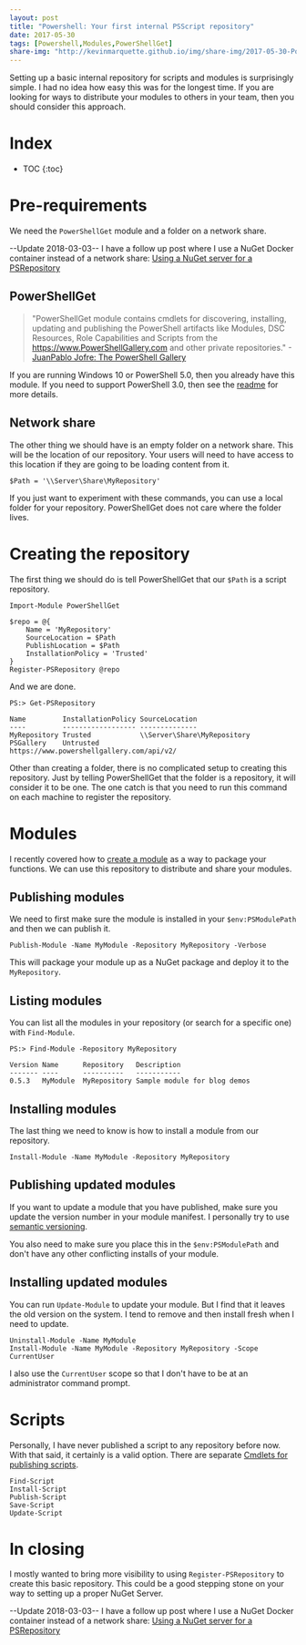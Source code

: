 ```yaml
---
layout: post
title: "Powershell: Your first internal PSScript repository"
date: 2017-05-30
tags: [Powershell,Modules,PowerShellGet]
share-img: "http://kevinmarquette.github.io/img/share-img/2017-05-30-Powershell-your-first-PSScript-repository.png"
---
```


Setting up a basic internal repository for scripts and modules is surprisingly simple. I had no idea how easy this was for the longest time. If you are looking for ways to distribute your modules to others in your team, then you should consider this approach.<!--more-->

# Index

* TOC
{:toc}

# Pre-requirements

We need the `PowerShellGet` module and a folder on a network share.

--Update 2018-03-03--
I have a follow up post where I use a NuGet Docker container instead of a network share: [Using a NuGet server for a PSRepository](/2018-03-03-Powershell-Using-a-NuGet-server-for-a-PSRepository/?utm_source=blog&utm_medium=blog&utm_content=psscriptrepo)

## PowerShellGet

> "PowerShellGet module contains cmdlets for discovering, installing, updating and publishing the PowerShell artifacts like Modules, DSC Resources, Role Capabilities and Scripts from the https://www.PowerShellGallery.com and other private repositories." -[JuanPablo Jofre: The PowerShell Gallery](https://msdn.microsoft.com/powershell/gallery/readme)

If you are running Windows 10 or PowerShell 5.0, then you already have this module. If you need to support PowerShell 3.0, then see the [readme](https://msdn.microsoft.com/powershell/gallery/readme) for more details.

## Network share

The other thing we should have is an empty folder on a network share. This will be the location of our repository. Your users will need to have access to this location if they are going to be loading content from it.

    $Path = '\\Server\Share\MyRepository'

If you just want to experiment with these commands, you can use a local folder for your repository. PowerShellGet does not care where the folder lives.

# Creating the repository

The first thing we should do is tell PowerShellGet that our `$Path` is a script repository.

    Import-Module PowerShellGet

    $repo = @{
        Name = 'MyRepository'
        SourceLocation = $Path
        PublishLocation = $Path
        InstallationPolicy = 'Trusted'
    }
    Register-PSRepository @repo

And we are done.

    PS:> Get-PSRepository

    Name         InstallationPolicy SourceLocation
    ----         ------------------ --------------
    MyRepository Trusted            \\Server\Share\MyRepository
    PSGallery    Untrusted          https://www.powershellgallery.com/api/v2/

Other than creating a folder, there is no complicated setup to creating this repository. Just by telling PowerShellGet that the folder is a repository, it will consider it to be one. The one catch is that you need to run this command on each machine to register the repository.

# Modules

I recently covered how to [create a module](/2017-05-27-Powershell-module-building-basics/?utm_source=blog&utm_medium=blog&utm_content=psrepository) as a way to package your functions. We can use this repository to distribute and share your modules.

## Publishing modules

 We need to first make sure the module is installed in your `$env:PSModulePath` and then we can publish it.

    Publish-Module -Name MyModule -Repository MyRepository -Verbose

This will package your module up as a NuGet package and deploy it to the `MyRepository`.


## Listing modules

You can list all the modules in your repository (or search for a specific one) with `Find-Module`.

    PS:> Find-Module -Repository MyRepository

    Version Name      Repository   Description
    ------- ----      ----------   -----------
    0.5.3   MyModule  MyRepository Sample module for blog demos

## Installing modules

The last thing we need to know is how to install a module from our repository.

    Install-Module -Name MyModule -Repository MyRepository

## Publishing updated modules

If you want to update a module that you have published, make sure you update the version number in your module manifest. I personally try to use [semantic versioning](http://semver.org/).

You also need to make sure you place this in the `$env:PSModulePath` and don't have any other conflicting installs of your module.

## Installing updated modules

You can run `Update-Module` to update your module. But I find that it leaves the old version on the system. I tend to remove and then install fresh when I need to update.

    Uninstall-Module -Name MyModule
    Install-Module -Name MyModule -Repository MyRepository -Scope CurrentUser

I also use the `CurrentUser` scope so that I don't have to be at an administrator command prompt.

# Scripts

Personally, I have never published a script to any repository before now. With that said, it certainly is a valid option. There are separate [Cmdlets for publishing scripts](https://msdn.microsoft.com/en-us/powershell/reference/5.1/powershellget/publish-script?f=255&MSPPError=-2147217396).

    Find-Script
    Install-Script
    Publish-Script
    Save-Script
    Update-Script

# In closing

I mostly wanted to bring more visibility to using `Register-PSRepository` to create this basic repository. This could be a good stepping stone on your way to setting up a proper NuGet Server.

--Update 2018-03-03--
I have a follow up post where I use a NuGet Docker container instead of a network share: [Using a NuGet server for a PSRepository](/2018-03-03-Powershell-Using-a-NuGet-server-for-a-PSRepository/?utm_source=blog&utm_medium=blog&utm_content=psscriptrepo)

